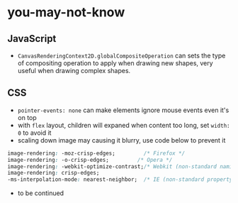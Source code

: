 # you-may-not-know

## JavaScript

- `CanvasRenderingContext2D.globalCompositeOperation` can sets the type of compositing operation to apply when drawing new shapes, very useful when drawing complex shapes.

## CSS

- `pointer-events: none` can make elements ignore mouse events even it's on top
- with `flex` layout, children will expaned when content too long, set `width: 0` to avoid it
- scaling down image may causing it blurry, use code below to prevent it
```css
image-rendering: -moz-crisp-edges;         /* Firefox */
image-rendering: -o-crisp-edges;         /* Opera */
image-rendering: -webkit-optimize-contrast;/* Webkit (non-standard naming) */
image-rendering: crisp-edges;
-ms-interpolation-mode: nearest-neighbor;  /* IE (non-standard property) */
```
- to be continued
